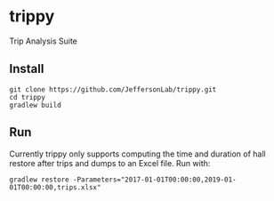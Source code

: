 # trippy
Trip Analysis Suite

## Install
```
git clone https://github.com/JeffersonLab/trippy.git
cd trippy
gradlew build
```

## Run

Currently trippy only supports computing the time and duration of hall restore after trips and dumps to an Excel file.   Run with:

```
gradlew restore -Parameters="2017-01-01T00:00:00,2019-01-01T00:00:00,trips.xlsx"
```
